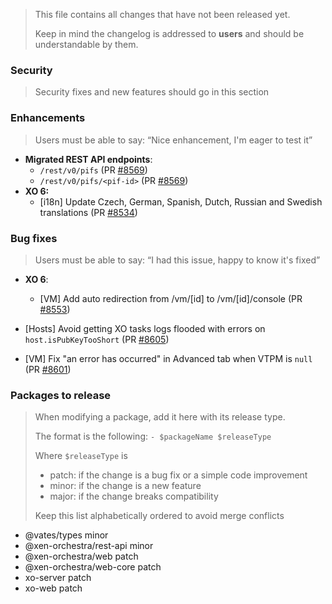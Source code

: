 > This file contains all changes that have not been released yet.
>
> Keep in mind the changelog is addressed to **users** and should be
> understandable by them.

### Security

> Security fixes and new features should go in this section

### Enhancements

> Users must be able to say: “Nice enhancement, I'm eager to test it”

- **Migrated REST API endpoints**:
  - `/rest/v0/pifs` (PR [#8569](https://github.com/vatesfr/xen-orchestra/pull/8569))
  - `/rest/v0/pifs/<pif-id>` (PR [#8569](https://github.com/vatesfr/xen-orchestra/pull/8569))
- **XO 6:**
  - [i18n] Update Czech, German, Spanish, Dutch, Russian and Swedish translations (PR [#8534](https://github.com/vatesfr/xen-orchestra/pull/8534))

### Bug fixes

> Users must be able to say: “I had this issue, happy to know it's fixed”

- **XO 6**:
  - [VM] Add auto redirection from /vm/[id] to /vm/[id]/console (PR [#8553](https://github.com/vatesfr/xen-orchestra/pull/8553))

 - [Hosts] Avoid getting XO tasks logs flooded with errors on `host.isPubKeyTooShort` (PR [#8605](https://github.com/vatesfr/xen-orchestra/pull/8605))
 - [VM] Fix "an error has occurred" in Advanced tab when VTPM is `null` (PR [#8601](https://github.com/vatesfr/xen-orchestra/pull/8601))

### Packages to release

> When modifying a package, add it here with its release type.
>
> The format is the following: `- $packageName $releaseType`
>
> Where `$releaseType` is
>
> - patch: if the change is a bug fix or a simple code improvement
> - minor: if the change is a new feature
> - major: if the change breaks compatibility
>
> Keep this list alphabetically ordered to avoid merge conflicts

<!--packages-start-->

- @vates/types minor
- @xen-orchestra/rest-api minor
- @xen-orchestra/web patch
- @xen-orchestra/web-core patch
- xo-server patch
- xo-web patch

<!--packages-end-->
